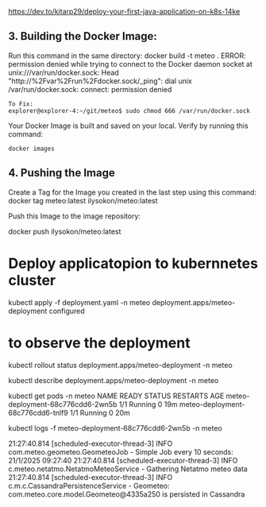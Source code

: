 https://dev.to/kitarp29/deploy-your-first-java-application-on-k8s-14ke



## 3. **Building the Docker Image**:

Run this command in the same directory:
docker build -t meteo .
    ERROR: permission denied while trying to connect to the Docker daemon socket at unix:///var/run/docker.sock: Head "http://%2Fvar%2Frun%2Fdocker.sock/_ping": dial unix /var/run/docker.sock: connect: permission denied
    
    To Fix:
    explorer@explorer-4:~/git/meteo$ sudo chmod 666 /var/run/docker.sock


Your Docker Image is built and saved on your local. Verify by running this command:

```
docker images
```

## 4. **Pushing the Image**

Create a Tag for the Image you created in the last step using this command:
docker tag meteo:latest ilysokon/meteo:latest

Push this Image to the image repository:

docker push ilysokon/meteo:latest

# Deploy applicatopion to kubernnetes cluster

kubectl apply -f deployment.yaml -n meteo
deployment.apps/meteo-deployment configured

# to observe the deployment
kubectl rollout status deployment.apps/meteo-deployment -n meteo

kubectl describe deployment.apps/meteo-deployment -n meteo

kubectl get pods -n meteo
NAME                                READY   STATUS    RESTARTS   AGE
meteo-deployment-68c776cdd6-2wn5b   1/1     Running   0          19m
meteo-deployment-68c776cdd6-tnlf9   1/1     Running   0          20m

kubectl logs -f meteo-deployment-68c776cdd6-2wn5b -n meteo

21:27:40.814 [scheduled-executor-thread-3] INFO  com.meteo.geometeo.GeometeoJob - Simple Job every 10 seconds: 21/1/2025 09:27:40
21:27:40.814 [scheduled-executor-thread-3] INFO  c.meteo.netatmo.NetatmoMeteoService - Gathering Netatmo meteo data
21:27:40.814 [scheduled-executor-thread-3] INFO  c.m.c.CassandraPersistenceService - Geometeo: com.meteo.core.model.Geometeo@4335a250 is persisted in Cassandra
